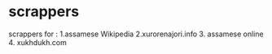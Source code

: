 # scrappers
scrappers for :
1.assamese Wikipedia 
2.xurorenajori.info
3. assamese online
4. xukhdukh.com
